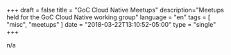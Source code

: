+++
draft = false
title = "GoC Cloud Native Meetups"
description="Meetups held for the GoC Cloud Native working group"
language = "en"
tags = [
    "misc",
    "meetups"
]
date = "2018-03-22T13:10:52-05:00"
type = "single"
+++

n/a
